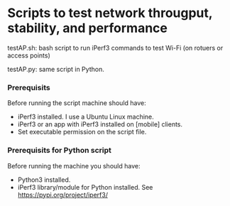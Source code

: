 # Scripts to test network througput, stability, and performance

testAP.sh: bash script to run iPerf3 commands to test Wi-Fi (on rotuers or access points)

testAP.py: same script in Python.

### Prerequisits
Before running the script machine should have:
- iPerf3 installed. I use a Ubuntu Linux machine.
- iPerf3 or an app with iPerf3 installed on [mobile] clients.
- Set executable permission on the script file.

### Prerequisits for Python script
Before running the machine you should have:
- Python3 installed.
- iPerf3 library/module for Python installed. See https://pypi.org/project/iperf3/
